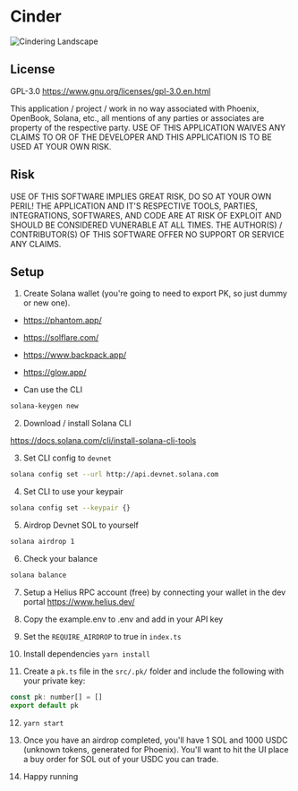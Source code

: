 # Cinder

![Cindering Landscape](./assets/cinder.jpeg?raw=true)

## License

GPL-3.0 https://www.gnu.org/licenses/gpl-3.0.en.html

This application / project / work in no way associated with Phoenix, OpenBook, Solana, etc., all mentions of any parties or associates are property of the respective party. USE OF THIS APPLICATION WAIVES ANY CLAIMS TO OR OF THE DEVELOPER AND THIS APPLICATION IS TO BE USED AT YOUR OWN RISK.

## Risk

USE OF THIS SOFTWARE IMPLIES GREAT RISK, DO SO AT YOUR OWN PERIL! THE APPLICATION AND IT'S RESPECTIVE TOOLS, PARTIES, INTEGRATIONS, SOFTWARES, AND CODE ARE AT RISK OF EXPLOIT AND SHOULD BE CONSIDERED VUNERABLE AT ALL TIMES. THE AUTHOR(S) / CONTRIBUTOR(S) OF THIS SOFTWARE OFFER NO SUPPORT OR SERVICE ANY CLAIMS.

## Setup

1. Create Solana wallet (you're going to need to export PK, so just dummy or new one).

- https://phantom.app/
- https://solflare.com/
- https://www.backpack.app/
- https://glow.app/

- Can use the CLI

```bash
solana-keygen new
```

2. Download / install Solana CLI

https://docs.solana.com/cli/install-solana-cli-tools

3. Set CLI config to `devnet`

```bash
solana config set --url http://api.devnet.solana.com
```

4. Set CLI to use your keypair

```bash
solana config set --keypair {}
```

5. Airdrop Devnet SOL to yourself

```bash
solana airdrop 1
```

6. Check your balance

```bash
solana balance
```

7. Setup a Helius RPC account (free) by connecting your wallet in the dev portal
   https://www.helius.dev/

8. Copy the example.env to .env and add in your API key

9. Set the `REQUIRE_AIRDROP` to true in `index.ts`

10. Install dependencies `yarn install`

11. Create a `pk.ts` file in the `src/.pk/` folder and include the following with your private key:

```javascript
const pk: number[] = []
export default pk
```

12. `yarn start`

13. Once you have an airdrop completed, you'll have 1 SOL and 1000 USDC (unknown tokens, generated for Phoenix). You'll want to hit the UI place a buy order for SOL out of your USDC you can trade.

14. Happy running
